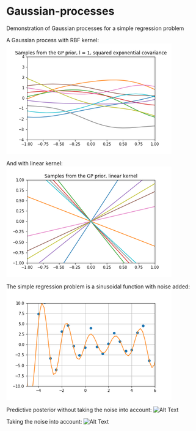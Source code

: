 # Gaussian-processes
Demonstration of Gaussian processes for a simple regression problem

A Gaussian process with RBF kernel: 
![Alt Text](GPl1.png)

And with linear kernel:
![Alt Text](GP_linear.png)

The simple regression problem is a sinusoidal function with noise added: 
![Alt Text](real_function.png)

Predictive posterior without taking the noise into account: 
![Alt Text](gp_predicitive_posterior_1_with_real.png)

Taking the noise into account:
![Alt Text](gp_predicitive_posterior_noise.png)
